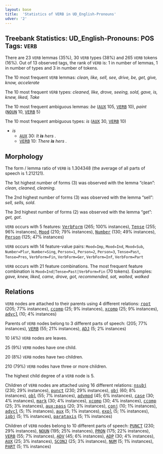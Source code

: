 ```yaml
---
layout: base
title:  'Statistics of VERB in UD_English-Pronouns'
udver: '2'
---
```


## Treebank Statistics: UD_English-Pronouns: POS Tags: `VERB`

There are 23 `VERB` lemmas (35%), 30 `VERB` types (38%) and 265 `VERB` tokens (16%).
Out of 13 observed tags, the rank of `VERB` is: 1 in number of lemmas, 1 in number of types and 3 in number of tokens.

The 10 most frequent `VERB` lemmas: <em>clean, like, sell, see, drive, be, get, give, know, accelerate</em>

The 10 most frequent `VERB` types:  <em>cleaned, like, drove, seeing, sold, gave, is, knew, liked, Take</em>

The 10 most frequent ambiguous lemmas: <em>be</em> (<tt><a href="en_pronouns-pos-AUX.html">AUX</a></tt> 105, <tt><a href="en_pronouns-pos-VERB.html">VERB</a></tt> 10), <em>paint</em> (<tt><a href="en_pronouns-pos-NOUN.html">NOUN</a></tt> 10, <tt><a href="en_pronouns-pos-VERB.html">VERB</a></tt> 5)

The 10 most frequent ambiguous types:  <em>is</em> (<tt><a href="en_pronouns-pos-AUX.html">AUX</a></tt> 30, <tt><a href="en_pronouns-pos-VERB.html">VERB</a></tt> 10)


* <em>is</em>
  * <tt><a href="en_pronouns-pos-AUX.html">AUX</a></tt> 30: <em>It <b>is</b> hers .</em>
  * <tt><a href="en_pronouns-pos-VERB.html">VERB</a></tt> 10: <em>There <b>is</b> hers .</em>

## Morphology

The form / lemma ratio of `VERB` is 1.304348 (the average of all parts of speech is 1.212121).

The 1st highest number of forms (3) was observed with the lemma “clean”: <em>clean, cleaned, cleaning</em>.

The 2nd highest number of forms (3) was observed with the lemma “sell”: <em>sell, sells, sold</em>.

The 3rd highest number of forms (2) was observed with the lemma “get”: <em>get, got</em>.

`VERB` occurs with 5 features: <tt><a href="en_pronouns-feat-VerbForm.html">VerbForm</a></tt> (265; 100% instances), <tt><a href="en_pronouns-feat-Tense.html">Tense</a></tt> (255; 96% instances), <tt><a href="en_pronouns-feat-Mood.html">Mood</a></tt> (210; 79% instances), <tt><a href="en_pronouns-feat-Number.html">Number</a></tt> (130; 49% instances), <tt><a href="en_pronouns-feat-Person.html">Person</a></tt> (125; 47% instances)

`VERB` occurs with 14 feature-value pairs: `Mood=Imp`, `Mood=Ind`, `Mood=Sub`, `Number=Plur`, `Number=Sing`, `Person=1`, `Person=2`, `Person=3`, `Tense=Past`, `Tense=Pres`, `VerbForm=Fin`, `VerbForm=Ger`, `VerbForm=Inf`, `VerbForm=Part`

`VERB` occurs with 21 feature combinations.
The most frequent feature combination is `Mood=Ind|Tense=Past|VerbForm=Fin` (70 tokens).
Examples: <em>gave, knew, liked, came, drove, got, recommended, sat, waited, walked</em>


## Relations

`VERB` nodes are attached to their parents using 4 different relations: <tt><a href="en_pronouns-dep-root.html">root</a></tt> (205; 77% instances), <tt><a href="en_pronouns-dep-ccomp.html">ccomp</a></tt> (25; 9% instances), <tt><a href="en_pronouns-dep-xcomp.html">xcomp</a></tt> (25; 9% instances), <tt><a href="en_pronouns-dep-advcl.html">advcl</a></tt> (10; 4% instances)

Parents of `VERB` nodes belong to 3 different parts of speech:  (205; 77% instances), <tt><a href="en_pronouns-pos-VERB.html">VERB</a></tt> (55; 21% instances), <tt><a href="en_pronouns-pos-ADJ.html">ADJ</a></tt> (5; 2% instances)

10 (4%) `VERB` nodes are leaves.

25 (9%) `VERB` nodes have one child.

20 (8%) `VERB` nodes have two children.

210 (79%) `VERB` nodes have three or more children.

The highest child degree of a `VERB` node is 5.

Children of `VERB` nodes are attached using 16 different relations: <tt><a href="en_pronouns-dep-nsubj.html">nsubj</a></tt> (230; 29% instances), <tt><a href="en_pronouns-dep-punct.html">punct</a></tt> (230; 29% instances), <tt><a href="en_pronouns-dep-obj.html">obj</a></tt> (60; 8% instances), <tt><a href="en_pronouns-dep-obl.html">obl</a></tt> (55; 7% instances), <tt><a href="en_pronouns-dep-advmod.html">advmod</a></tt> (45; 6% instances), <tt><a href="en_pronouns-dep-case.html">case</a></tt> (30; 4% instances), <tt><a href="en_pronouns-dep-mark.html">mark</a></tt> (30; 4% instances), <tt><a href="en_pronouns-dep-xcomp.html">xcomp</a></tt> (30; 4% instances), <tt><a href="en_pronouns-dep-ccomp.html">ccomp</a></tt> (25; 3% instances), <tt><a href="en_pronouns-dep-aux-pass.html">aux:pass</a></tt> (20; 3% instances), <tt><a href="en_pronouns-dep-conj.html">conj</a></tt> (10; 1% instances), <tt><a href="en_pronouns-dep-advcl.html">advcl</a></tt> (5; 1% instances), <tt><a href="en_pronouns-dep-aux.html">aux</a></tt> (5; 1% instances), <tt><a href="en_pronouns-dep-expl.html">expl</a></tt> (5; 1% instances), <tt><a href="en_pronouns-dep-iobj.html">iobj</a></tt> (5; 1% instances), <tt><a href="en_pronouns-dep-parataxis.html">parataxis</a></tt> (5; 1% instances)

Children of `VERB` nodes belong to 10 different parts of speech: <tt><a href="en_pronouns-pos-PUNCT.html">PUNCT</a></tt> (230; 29% instances), <tt><a href="en_pronouns-pos-NOUN.html">NOUN</a></tt> (195; 25% instances), <tt><a href="en_pronouns-pos-PRON.html">PRON</a></tt> (175; 22% instances), <tt><a href="en_pronouns-pos-VERB.html">VERB</a></tt> (55; 7% instances), <tt><a href="en_pronouns-pos-ADV.html">ADV</a></tt> (45; 6% instances), <tt><a href="en_pronouns-pos-ADP.html">ADP</a></tt> (30; 4% instances), <tt><a href="en_pronouns-pos-AUX.html">AUX</a></tt> (25; 3% instances), <tt><a href="en_pronouns-pos-SCONJ.html">SCONJ</a></tt> (25; 3% instances), <tt><a href="en_pronouns-pos-NUM.html">NUM</a></tt> (5; 1% instances), <tt><a href="en_pronouns-pos-PART.html">PART</a></tt> (5; 1% instances)


